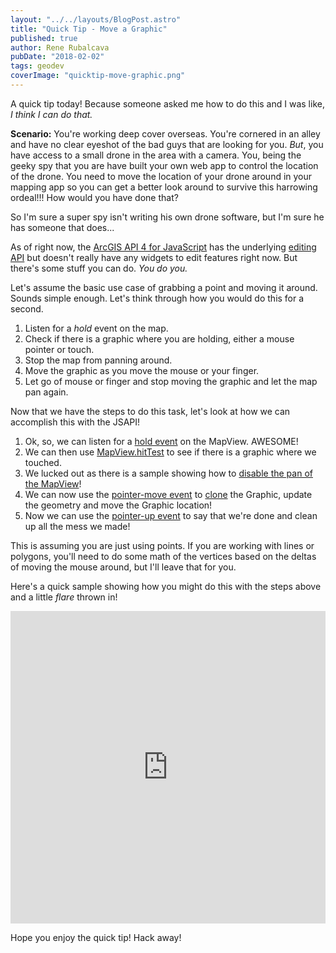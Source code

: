 ```yaml
---
layout: "../../layouts/BlogPost.astro"
title: "Quick Tip - Move a Graphic"
published: true
author: Rene Rubalcava
pubDate: "2018-02-02"
tags: geodev
coverImage: "quicktip-move-graphic.png"
---
```


A quick tip today! Because someone asked me how to do this and I was like, _I think I can do that._

**Scenario:** You're working deep cover overseas. You're cornered in an alley and have no clear eyeshot of the bad guys that are looking for you. _But_, you have access to a small drone in the area with a camera. You, being the geeky spy that you are have built your own web app to control the location of the drone. You need to move the location of your drone around in your mapping app so you can get a better look around to survive this harrowing ordeal!!! How would you have done that?

So I'm sure a super spy isn't writing his own drone software, but I'm sure he has someone that does...

As of right now, the [ArcGIS API 4 for JavaScript](https://developers.arcgis.com/javascript/) has the underlying [editing API](https://developers.arcgis.com/javascript/latest/api-reference/esri-layers-FeatureLayer.html#applyEdits) but doesn't really have any widgets to edit features right now. But there's some stuff you can do. _You do you._

Let's assume the basic use case of grabbing a point and moving it around. Sounds simple enough. Let's think through how you would do this for a second.

1. Listen for a _hold_ event on the map.
2. Check if there is a graphic where you are holding, either a mouse pointer or touch.
3. Stop the map from panning around.
4. Move the graphic as you move the mouse or your finger.
5. Let go of mouse or finger and stop moving the graphic and let the map pan again.

Now that we have the steps to do this task, let's look at how we can accomplish this with the JSAPI!

1. Ok, so, we can listen for a [hold event](https://developers.arcgis.com/javascript/latest/api-reference/esri-views-MapView.html#event:hold) on the MapView. AWESOME!
2. We can then use [MapView.hitTest](https://developers.arcgis.com/javascript/latest/api-reference/esri-views-MapView.html#hitTest) to see if there is a graphic where we touched.
3. We lucked out as there is a sample showing how to [disable the pan of the MapView](https://developers.arcgis.com/javascript/latest/sample-code/view-disable-panning/index.html)!
4. We can now use the [pointer-move event](https://developers.arcgis.com/javascript/latest/api-reference/esri-views-MapView.html#event:pointer-move) to [clone](https://developers.arcgis.com/javascript/latest/api-reference/esri-Graphic.html#clone) the Graphic, update the geometry and move the Graphic location!
5. Now we can use the [pointer-up event](https://developers.arcgis.com/javascript/latest/api-reference/esri-views-MapView.html#event:pointer-up) to say that we're done and clean up all the mess we made!

This is assuming you are just using points. If you are working with lines or polygons, you'll need to do some math of the vertices based on the deltas of moving the mouse around, but I'll leave that for you.

Here's a quick sample showing how you might do this with the steps above and a little _flare_ thrown in!

<iframe height="500" style="width: 100%;" scrolling="no" title="Move Graphics" src="https://codepen.io/odoe/embed/bLEroK?height=500&theme-id=39013&default-tab=js,result" frameborder="no" loading="lazy" allowtransparency="true" allowfullscreen="true">
  See the Pen <a href='https://codepen.io/odoe/pen/bLEroK'>Move Graphics</a> by Rene Rubalcava
  (<a href='https://codepen.io/odoe'>@odoe</a>) on <a href='https://codepen.io'>CodePen</a>.
</iframe>

Hope you enjoy the quick tip! Hack away!
